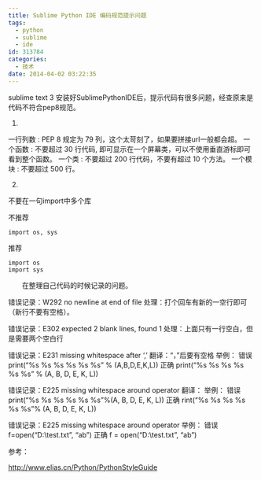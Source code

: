 ```yaml
---
title: Sublime Python IDE 编码规范提示问题
tags:
  - python
  - sublime
  - ide
id: 313784
categories:
  - 技术
date: 2014-04-02 03:22:35
---
```


sublime text 3 安装好SublimePythonIDE后，提示代码有很多问题，经查原来是代码不符合pep8规范。

1)

一行列数 : PEP 8 规定为 79 列，这个太苛刻了，如果要拼接url一般都会超。
一个函数 : 不要超过 30 行代码, 即可显示在一个屏幕类，可以不使用垂直游标即可看到整个函数。
一个类 : 不要超过 200 行代码，不要有超过 10 个方法。
一个模块 : 不要超过 500 行。

2)

不要在一句import中多个库

不推荐
```
import os, sys
```

推荐
```
import os
import sys
```

　　在整理自己代码的时候记录的问题。

错误记录：W292 no newline at end of file
处理：打个回车有新的一空行即可（新行不要有空格）。

错误记录：E302 expected 2 blank lines, found 1
处理：上面只有一行空白，但是需要两个空白行

错误记录：E231 missing whitespace after ‘,’
翻译：“，”后要有空格
举例：
错误 print(“%s %s %s %s %s %s” % (A,B,D,E,K,L))
正确 print(“%s %s %s %s %s %s” % (A, B, D, E, K, L))

错误记录：E225 missing whitespace around operator
翻译：
举例：
错误 print(“%s %s %s %s %s %s”%(A, B, D, E, K, L))
正确 rint(“%s %s %s %s %s %s”% (A, B, D, E, K, L))

错误记录：E225 missing whitespace around operator
举例：
错误 f=open(“D:\\test.txt”, “ab”)
正确 f = open(“D:\\test.txt”, “ab”)

参考：

http://www.elias.cn/Python/PythonStyleGuide